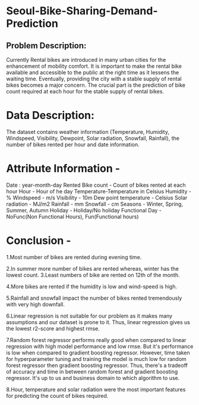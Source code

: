 # Seoul-Bike-Sharing-Demand-Prediction

## Problem Description:
Currently Rental bikes are introduced in many urban cities for the enhancement of mobility comfort. It is important to make the rental bike available and accessible to the public at the right time as it lessens the waiting time. Eventually, providing the city with a stable supply of rental bikes becomes a major concern. The crucial part is the prediction of bike count required at each hour for the stable supply of rental bikes.
# Data Description:

The dataset contains weather information (Temperature, Humidity, Windspeed, Visibility, Dewpoint, Solar radiation, Snowfall, Rainfall), the number of bikes rented per hour and date information.

# Attribute Information -

Date : year-month-day
Rented Bike count - Count of bikes rented at each hour
Hour - Hour of he day
Temperature-Temperature in Celsius
Humidity - %
Windspeed - m/s
Visibility - 10m
Dew point temperature - Celsius
Solar radiation - MJ/m2
Rainfall - mm
Snowfall - cm
Seasons - Winter, Spring, Summer, Autumn
Holiday - Holiday/No holiday
Functional Day - NoFunc(Non Functional Hours), Fun(Functional hours)
# Conclusion -
1.Most number of bikes are rented during evening time.

2.In summer more number of bikes are rented whereas, winter has the lowest count.
3.Least numbers of bike are rented on 12th of the month.

4.More bikes are rented if the humidity is low and wind-speed is high.

5.Rainfall and snowfall impact the number of bikes rented tremendously with very high downfall.

6.Linear regression is not suitable for our problem as it makes many assumptions and our dataset is prone to it. Thus, linear regression gives us the lowest r2-score and highest rmse.

7.Random forest regressor performs really good when compared to linear regression with high model performance and low rmse. But it's performance is low when compared to gradient boosting regressor. However, time taken for hyperparameter tuning and training the model is much low for random forest regressor then gradient boosting regressor. Thus, there's a tradeoff of accuracy and time in between random forest and gradient boosting regressor. It's up to us and business domain to which
algorithm to use.

8.Hour, temperature and solar radiation were the most important features for predicting the count of bikes required.
